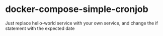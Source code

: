 # docker-compose-simple-cronjob

Just replace hello-world service with your own service, and change the if statement with the expected date
